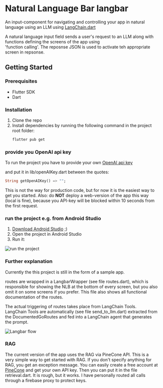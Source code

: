 # Natural Language Bar langbar

An input-component for navigating and controlling your app in natural language using an LLM
using [LangChain.dart](https://github.com/davidmigloz/langchain_dart)

A natural language input field sends a user's request to an LLM along with functions defining the screens of the app
using  
'function calling'. The reposnse JSON is used to activate teh appropriate screen in repsonse.

## Getting Started

### Prerequisites

- Flutter SDK
- Dart

### Installation

1. Clone the repo
2. Install dependencies by running the following command in the project root folder:
    ```sh
    flutter pub get
    ```

### provide you OpenAI api key

To run the project you have to provide your own [OpenAI api key](https://platform.openai.com/account/api-keys)

and put it in lib/openAIKey.dart between the quotes:

```dart
String getOpenAIKey() => "";
```

This is not the way for production code, but for now it is the easiest way to get you started.
Also: do **NOT** deploy a web-version of the app this way (local is fine), because you API-key will be blocked within 10
seconds from the first request.

### run the project e.g. from Android Studio

1. [Download Android Studio](https://developer.android.com/studio) ;)
2. Open the project in Android Studio
2. Run it:

![run the project](https://raw.githubusercontent.com/hansvdam/langbar/main/docs/img/startingSampleApp.png)


### Further explanation

Currently the this project is still in the form of a sample app.

routes are wrapped in a LangbarWrapper (see file routes.dart), which is responsible for showing the
NLB at the bottom of
every screen, but you also omit it on some screens if you prefer.
This file also shows all functional documentation of the routes.

The actual triggering of routes takes place from LangChain Tools. LangChain Tools are
automatically (see file
send_to_llm.dart)
extracted from the DocumentedGoRoutes and fed into a LangChain agent that generates the prompt.

![Langbar flow](https://raw.githubusercontent.com/hansvdam/langbar/main/docs/img/langbarflow1.png)

### RAG

The current version of the app uses the RAG via PineCone API. This is a very simple way to get
started with RAG. If you don't specify anything for RAG, you get an exception message. You can
easily create a free account at [PineCone](https://pinecone.io/) and get your own API key. Then you
can put it in the file retrieval.dart. It is rough, but it works.
I have personally routed all calls through a firebase proxy to protect keys.

```dart
